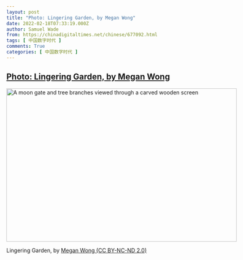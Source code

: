 ```yaml
---
layout: post
title: "Photo: Lingering Garden, by Megan Wong"
date: 2022-02-18T07:33:19.000Z
author: Samuel Wade
from: https://chinadigitaltimes.net/chinese/677092.html
tags: [ 中国数字时代 ]
comments: True
categories: [ 中国数字时代 ]
---
```

<!--1645169599000-->
[Photo: Lingering Garden, by Megan Wong](https://chinadigitaltimes.net/chinese/677092.html)
------

<div>
<div id="attachment_677093" style="width: 610px" class="wp-caption alignnone"><img aria-describedby="caption-attachment-677093" src="http://chinadigitaltimes.net/wp-content/uploads/2022/02/51089545439_8225a36a4e_c-e1645169559455.jpg" alt="A moon gate and tree branches viewed through a carved wooden screen" width="600" height="400" class="size-full wp-image-677093" srcset="https://chinadigitaltimes.net/chinese/files/2022/02/51089545439_8225a36a4e_c-e1645169559455.jpg 600w, https://chinadigitaltimes.net/chinese/files/2022/02/51089545439_8225a36a4e_c-e1645169559455-300x200.jpg 300w" sizes="(max-width: 600px) 100vw, 600px" /><p id="caption-attachment-677093" class="wp-caption-text">Lingering Garden, by <a href="https://chinadigitaltimes.net/2022/02/dearth-of-official-information-on-xuzhous-shackled-woman-spurs-citizen-journalists-and-online-sleuths/">Megan Wong (CC BY-NC-ND 2.0)</a></p></div>
</div>
